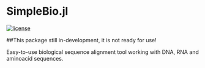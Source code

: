 # SimpleBio.jl
[![license](https://img.shields.io/github/license/doctorbetaq/SimpleBio.jl)](https://github.com/doctorbetaq/SimpleBio.jl/blob/main/LICENSE)

##This package still in-development, it is not ready for use!

Easy-to-use biological sequence alignment tool working with DNA, RNA and aminoacid sequences.
